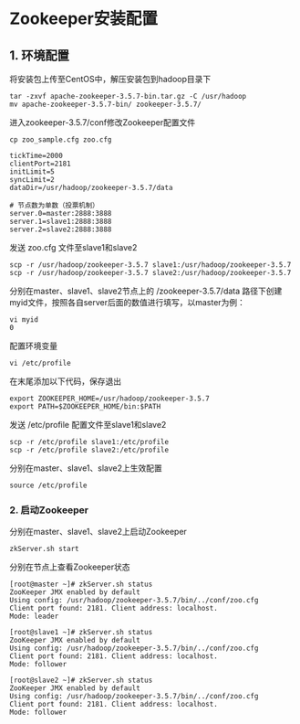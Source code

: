 # Zookeeper安装配置

## 1. 环境配置

将安装包上传至CentOS中，解压安装包到hadoop目录下

    tar -zxvf apache-zookeeper-3.5.7-bin.tar.gz -C /usr/hadoop
    mv apache-zookeeper-3.5.7-bin/ zookeeper-3.5.7/

进入zookeeper-3.5.7/conf修改Zookeeper配置文件

```
cp zoo_sample.cfg zoo.cfg 
```

```
tickTime=2000
clientPort=2181
initLimit=5
syncLimit=2
dataDir=/usr/hadoop/zookeeper-3.5.7/data

# 节点数为单数（投票机制）
server.0=master:2888:3888
server.1=slave1:2888:3888
server.2=slave2:2888:3888
```

发送 zoo.cfg 文件至slave1和slave2

```
scp -r /usr/hadoop/zookeeper-3.5.7 slave1:/usr/hadoop/zookeeper-3.5.7
scp -r /usr/hadoop/zookeeper-3.5.7 slave2:/usr/hadoop/zookeeper-3.5.7
```

分别在master、slave1、slave2节点上的 /zookeeper-3.5.7/data 路径下创建myid文件，按照各自server后面的数值进行填写，以master为例：

```
vi myid
0
```

配置环境变量

	vi /etc/profile

在末尾添加以下代码，保存退出

	export ZOOKEEPER_HOME=/usr/hadoop/zookeeper-3.5.7
	export PATH=$ZOOKEEPER_HOME/bin:$PATH

发送 /etc/profile 配置文件至slave1和slave2

```
scp -r /etc/profile slave1:/etc/profile
scp -r /etc/profile slave2:/etc/profile
```

分别在master、slave1、slave2上生效配置

	source /etc/profile

### 2. 启动Zookeeper

分别在master、slave1、slave2上启动Zookeeper

	zkServer.sh start

分别在节点上查看Zookeeper状态

```
[root@master ~]# zkServer.sh status
ZooKeeper JMX enabled by default
Using config: /usr/hadoop/zookeeper-3.5.7/bin/../conf/zoo.cfg
Client port found: 2181. Client address: localhost.
Mode: leader
```

```
[root@slave1 ~]# zkServer.sh status
ZooKeeper JMX enabled by default
Using config: /usr/hadoop/zookeeper-3.5.7/bin/../conf/zoo.cfg
Client port found: 2181. Client address: localhost.
Mode: follower
```

```
[root@slave2 ~]# zkServer.sh status
ZooKeeper JMX enabled by default
Using config: /usr/hadoop/zookeeper-3.5.7/bin/../conf/zoo.cfg
Client port found: 2181. Client address: localhost.
Mode: follower
```

